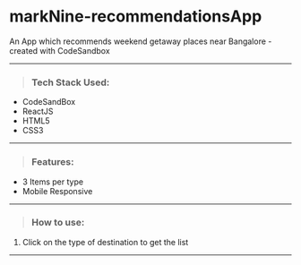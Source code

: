 # markNine-recommendationsApp
An App which recommends weekend getaway places near Bangalore - created with CodeSandbox

---
> ### Tech Stack Used:
- CodeSandBox
- ReactJS
- HTML5
- CSS3
---
> ### Features:
- 3 Items per type
- Mobile Responsive

---
> ### How to use:
1. Click on the type of destination to get the list

---
